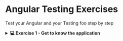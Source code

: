 # Angular Testing Exercises
Test your Angular and your Testing foo step by step

<details>
    <summary markdown="span">
        <b>💻 Exercise 1 - Get to know the application</b>
    </summary>
    <br/>
    
Please take look at the existing Tour of Heros application - <a href="https://stackblitz.com/github/AURENA-Tech/angular-testing-exercises" target="_blank">Existing Tour of Heros</a>

1. Click through the UI
2. Notice we are using Angular Routing
3. Notice the components:
   - dashboard
   - hero-detail
   - hero-search
   - heroes
4. Notice the hero.service.ts
5. Notice the message.service.ts
</details>